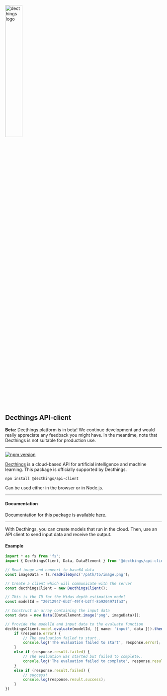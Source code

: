 <img src="https://decthings.com/logo.png" alt="decthings logo" width="33%" />

## Decthings API-client

**Beta:** Decthings platform is in beta! We continue development and would really appreciate any feedback you might have. In the meantime, note that Decthings is not suitable for production use.

---

[![npm version](https://badge.fury.io/js/@decthings%2Fapi-client.svg)](https://badge.fury.io/js/@decthings%2Fapi-client)

[Decthings](https://decthings.com) is a cloud-based API for artificial intelligence and machine learning. This package is officially supported by Decthings.

`npm install @decthings/api-client`

Can be used either in the browser or in Node.js.

---
#### Documentation

Documentation for this package is available [here](https://decthings.com/docs/api-nodejs).

---

With Decthings, you can create models that run in the cloud. Then, use an API client to send input data and receive the output.

#### Example

```typescript
import * as fs from 'fs';
import { DecthingsClient, Data, DataElement } from '@decthings/api-client';

// Read image and convert to base64 data
const imageData = fs.readFileSync('/path/to/image.png');

// Create a client which will communicate with the server
const decthingsClient = new DecthingsClient();

// This is the ID for the Midas depth estimation model
const modelId = "20712947-6b2f-49f4-b2ff-8b9204971fa3";

// Construct an array containing the input data
const data = new Data([DataElement.image('png', imageData)]);

// Provide the modelId and input data to the evaluate function
decthingsClient.model.evaluate(modelId, [{ name: 'input', data }]).then(response => {
    if (response.error) {
        // The evaluation failed to start..
        console.log('The evaluation failed to start', response.error);
    }
    else if (response.result.failed) {
        // The evaluation was started but failed to complete..
        console.log('The evaluation failed to complete', response.result.failed);
    }
    else if (response.result.failed) {
        // success!
        console.log(response.result.success);
    }
})
```
